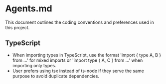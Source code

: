 # Agents.md

This document outlines the coding conventions and preferences used in this project.

## TypeScript

- When importing types in TypeScript, use the format 'import { type A, B } from ...' for mixed imports or 'import type { A, C } from ...' when importing only types.
- User prefers using tsx instead of ts-node if they serve the same purpose to avoid duplicate dependencies.
